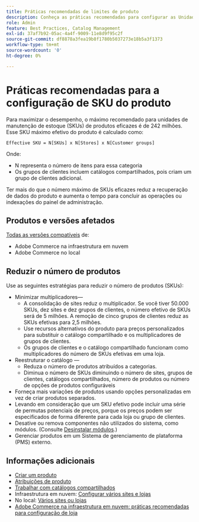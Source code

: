 ```yaml
---
title: Práticas recomendadas de limites de produto
description: Conheça as práticas recomendadas para configurar as Unidades de manutenção de estoque (SKUs) do produto para maximizar o desempenho do site.
role: Admin
feature: Best Practices, Catalog Management
exl-id: 37af7b92-05ac-4a4f-9009-11e8d9f95c2f
source-git-commit: df8878a3fea19b8f1780b5037273e18b5a3f1373
workflow-type: tm+mt
source-wordcount: '0'
ht-degree: 0%

---
```


# Práticas recomendadas para a configuração de SKU do produto

Para maximizar o desempenho, o máximo recomendado para unidades de manutenção de estoque (SKUs) de produtos eficazes é de 242 milhões. Esse SKU máximo efetivo do produto é calculado como:

```text
Effective SKU = N[SKUs] x N[Stores] x N[Customer groups]
```

Onde:

- N representa o número de itens para essa categoria
- Os grupos de clientes incluem catálogos compartilhados, pois criam um grupo de clientes adicional.

Ter mais do que o número máximo de SKUs eficazes reduz a recuperação de dados do produto e aumenta o tempo para concluir as operações ou indexações do painel de administração.

## Produtos e versões afetados

[Todas as versões compatíveis](../../../release/versions.md) de:

- Adobe Commerce na infraestrutura em nuvem
- Adobe Commerce no local

## Reduzir o número de produtos

Use as seguintes estratégias para reduzir o número de produtos (SKUs):

- Minimizar multiplicadores—
   - A consolidação de sites reduz o multiplicador. Se você tiver 50.000 SKUs, dez sites e dez grupos de clientes, o número efetivo de SKUs será de 5 milhões. A remoção de cinco grupos de clientes reduz as SKUs efetivas para 2,5 milhões.
   - Use recursos alternativos do produto para preços personalizados para substituir o catálogo compartilhado e os multiplicadores de grupos de clientes.
   - Os grupos de clientes e o catálogo compartilhado funcionam como multiplicadores do número de SKUs efetivas em uma loja.
- Reestruturar o catálogo —
   - Reduza o número de produtos atribuídos a categorias.
   - Diminua o número de SKUs diminuindo o número de sites, grupos de clientes, catálogos compartilhados, número de produtos ou número de opções de produtos configuráveis
- Forneça mais variações de produtos usando opções personalizadas em vez de criar produtos separados.
- Levando em consideração que um SKU efetivo pode incluir uma série de permutas potenciais de preços, porque os preços podem ser especificados de forma diferente para cada loja ou grupo de clientes.
- Desative ou remova componentes não utilizados do sistema, como módulos. (Consulte  [Desinstalar módulos](../../../installation/tutorials/uninstall-modules.md).)
- Gerenciar produtos em um Sistema de gerenciamento de plataforma (PMS) externo.

## Informações adicionais

- [Criar um produto](https://experienceleague.adobe.com/docs/commerce-admin/catalog/products/product-create.html)
- [Atribuições de produto](https://experienceleague.adobe.com/docs/commerce-admin/catalog/categories/products-in-category/categories-product-assignments.html)
- [Trabalhar com catálogos compartilhados](https://experienceleague.adobe.com/docs/commerce-admin/b2b/shared-catalogs/catalog-shared.html)
- Infraestrutura em nuvem: [Configurar vários sites e lojas](https://devdocs.magento.com/cloud/project/project-multi-sites.html)
- No local: [Vários sites ou lojas](../../../configuration/multi-sites/ms-overview.md)
- [Adobe Commerce na infraestrutura em nuvem: práticas recomendadas para configuração de loja](https://devdocs.magento.com/cloud/configure/configure-best-practices.html)
